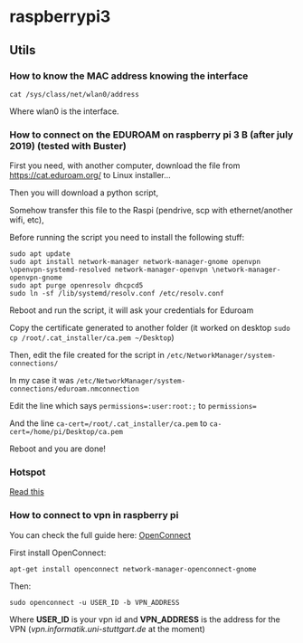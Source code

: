 # raspberrypi3

## Utils

### How to know the MAC address knowing the interface

```cat /sys/class/net/wlan0/address```

Where wlan0 is the interface.


### How to connect on the EDUROAM on raspberry pi 3 B (after july 2019) (tested with Buster)

First you need, with another computer, download the file from https://cat.eduroam.org/ to Linux installer...

Then you will download a python script,

Somehow transfer this file to the Raspi (pendrive, scp with ethernet/another wifi, etc),

Before running the script you need to install the following stuff:

```
sudo apt update
sudo apt install network-manager network-manager-gnome openvpn \openvpn-systemd-resolved network-manager-openvpn \network-manager-openvpn-gnome
sudo apt purge openresolv dhcpcd5
sudo ln -sf /lib/systemd/resolv.conf /etc/resolv.conf
```

Reboot and run the script, it will ask your credentials for Eduroam

Copy the certificate generated to another folder (it worked on desktop `sudo cp /root/.cat_installer/ca.pem ~/Desktop`)

Then, edit the file created for the script in  `/etc/NetworkManager/system-connections/`

In my case it was `/etc/NetworkManager/system-connections/eduroam.nmconnection`

Edit the line which says `permissions=:user:root:;` to `permissions=`

And the line `ca-cert=/root/.cat_installer/ca.pem` to `ca-cert=/home/pi/Desktop/ca.pem`

Reboot and you are done!

### Hotspot

[Read this](https://github.com/mtfrigo/raspberrypi3/tree/master/Hotspots)

### How to connect to vpn in raspberry pi

You can check the full guide here: [OpenConnect](https://cs.uwaterloo.ca/twiki/view/CF/OpenConnect)

First install OpenConnect:

`apt-get install openconnect network-manager-openconnect-gnome`


Then:


`sudo openconnect -u USER_ID -b VPN_ADDRESS`

Where **USER_ID** is your vpn id and
**VPN_ADDRESS** is the address for the VPN (*vpn.informatik.uni-stuttgart.de* at the moment)